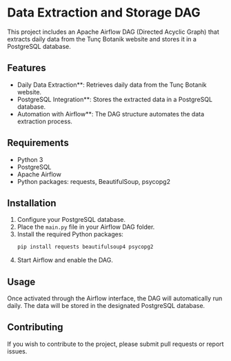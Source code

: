 
# Data Extraction and Storage DAG

This project includes an Apache Airflow DAG (Directed Acyclic Graph) that extracts daily data from the Tunç Botanik website and stores it in a PostgreSQL database.

## Features

- Daily Data Extraction**: Retrieves daily data from the Tunç Botanik website.
- PostgreSQL Integration**: Stores the extracted data in a PostgreSQL database.
- Automation with Airflow**: The DAG structure automates the data extraction process.

## Requirements

- Python 3
- PostgreSQL
- Apache Airflow
- Python packages: requests, BeautifulSoup, psycopg2

## Installation

1. Configure your PostgreSQL database.
2. Place the `main.py` file in your Airflow DAG folder.
3. Install the required Python packages:
   ```bash
   pip install requests beautifulsoup4 psycopg2
   ```
4. Start Airflow and enable the DAG.

## Usage

Once activated through the Airflow interface, the DAG will automatically run daily. The data will be stored in the designated PostgreSQL database.

## Contributing

If you wish to contribute to the project, please submit pull requests or report issues.

